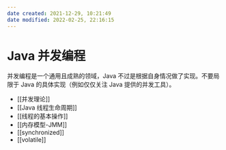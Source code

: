 ```yaml
---
date created: 2021-12-29, 10:21:49
date modified: 2022-02-25, 22:16:15
---
```


# Java 并发编程

并发编程是一个通用且成熟的领域，Java 不过是根据自身情况做了实现。不要局限于 Java 的具体实现（例如仅仅关注 Java 提供的并发工具）。

- [[并发理论]]
- [[Java 线程生命周期]]
- [[线程的基本操作]]
- [[内存模型-JMM]]
- [[synchronized]]
- [[volatile]]

